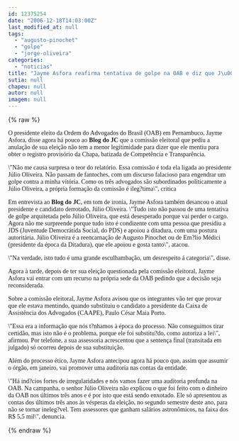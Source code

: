 ```yaml
---
id: 12375254
date: "2006-12-18T14:03:00Z"
last_modified_at: null
tags:
  - "augusto-pinochet"
  - "golpe"
  - "jorge-oliveira"
categories:
  - "noticias"
title: "Jayme Asfora reafirma tentativa de golpe na OAB e diz que J\u00falio Oliveira \u00e9 reencarna\u00e7\u00e3o de Pinochet"
sutia: null
chapeu: null
autor: null
imagem: null
---
```

{% raw %}
<p><P><FONT face=Verdana>O presidente eleito da Ordem do Advogados do Brasil (OAB) em Pernambuco, Jayme Asfora, disse agora há pouco ao <STRONG>Blog do JC</STRONG> que a comissão eleitoral que pediu a anulação de sua eleição não tem a menor legitimidade para dizer que ele mentiu para obter o registro provisório da Chapa, batizada de Competência e Transparência. </FONT></P></p>
<p><P><FONT face=Verdana>\"Não me causa surpresa o teor do relatório. Essa comissão é toda ela ligada ao presidente Júlio Oliveira. Não passam de fantoches, com um discurso falacioso para engendrar um golpe contra a minha vitória. Como os três advogados são subordinados politicamente a Júlio Oliveira, a própria formação da comissão é ileg?tima\", critica</FONT></P></p>
<p><P><FONT face=Verdana>Em entrevista ao <STRONG>Blog do JC</STRONG>, em tom de ironia, Jayme Asfora também desancou o atual presidente e candidato derrotado, Júlio Oliveira. \"Tudo isto não passou de uma tentativa de golpe arquitetada pelo Júlio Oliveira, que está desesperado porque vai perder o cargo. Agora não me surpreende porque tudo isto é condizente com uma pessoa que presidiu a JDS (Juventude Democrátida Social, do PDS) e apoiou a ditadura, com uma postura autoritária. Júlio Oliveira é a reencarnação de Augusto Pinochet ou de Em?lio Médici (presidente da época da Ditadura), que ele apoiou e gosta tanto\", atacou.</FONT></P></p>
<p><P><FONT face=Verdana>\"Na verdade, isto tudo é uma grande esculhambação, um desrespeito á categoria\", disse.</FONT></P></p>
<p><P><FONT face=Verdana>Agora à tarde, depois de ter sua eleição questionada pela comissão eleitoral, Jayme Asfora vai entrar com um recurso na própria sede da OAB pedindo que a decisão seja reconsiderada.</FONT></P></p>
<p><P><FONT face=Verdana>Sobre a comissão eleitoral, Jayme Asfora avisou que os integrantes vão ter que provar que ele estava mentindo, quando substituiu o candidato a presidente da Caixa de Assistência dos Advogados (CAAPE), Paulo César Maia Porto. </FONT></P></p>
<p><P><FONT face=Verdana>\"Essa era a informação que nós t?nhamos à época do processo. Não conseguimos tirar certidão, mas isto não é o problema, porque ele foi substitu?do, como autoriza a lei\", afirmou. Por telefone, a sua assessoria acrescentou que a sentença final (transitada em julgado) só ocorreu depois de sua substituição.</FONT></P></p>
<p><P><FONT face=Verdana>Além do processo ético, Jayme Asfora antecipou agora há pouco que, assim que assumir o órgão, em janeiro, vai promover uma auditoria nas contas da entidade. </FONT></P></p>
<p><P><FONT face=Verdana>\"Há ind?cios fortes de irregularidades e nós vamos fazer uma auditoria profunda na OAB. Na campanha, o senhor Júlio Oliveira não explicou o que foi feito com o dinheiro da OAB nos últimos três anos e é por isto que está sendo enxotado. Ele só apresentou as contas dos últimos três anos às vésperas da eleição, no segundo semestre deste ano, para não se tornar ineleg?vel. Tem assessores que ganham salários astronômicos, na faixa dos R$ 5,5 mil\", denuncia.</FONT></P> </p>
{% endraw %}